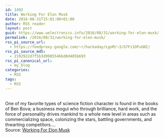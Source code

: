 ```yaml
---
id: 1492
title: Working For Elon Musk
date: 2016-08-31T15:01:00+01:00
author: RSS reader
layout: post
guid: https://www.uelectronics.info/2016/08/31/working-for-elon-musk/
permalink: /2016/08/31/working-for-elon-musk/
rss_pi_source_url:
  - https://feedproxy.google.com/~r/hackaday/LgoM/~3/G7Fz1OFuGNI/
rss_pi_source_md5:
  - 2192922d7f5b3d9985546bd0d485b693
rss_pi_canonical_url:
  - my_blog
categories:
  - RSS
tags:
  - RSS
---
```

&#013;  
One of my favorite types of science fiction character is found in the books of Ben Bova; a business mogul who through brilliance, hard work, and the force of personality drives mankind to a whole new level in areas such as commercializing space, colonizing the stars, battling governments, and thwarting competitors.…&#013;  
Source: <a href="https://feedproxy.google.com/~r/hackaday/LgoM/~3/G7Fz1OFuGNI/" target="_blank">Working For Elon Musk</a>